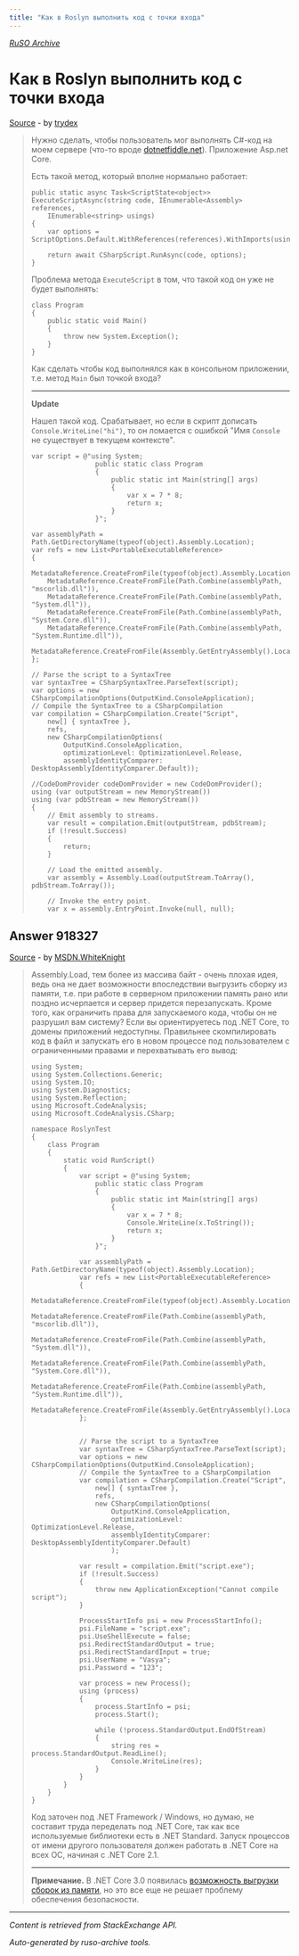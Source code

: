```yaml
---
title: "Как в Roslyn выполнить код с точки входа"
---
```

<p><i><a href="https://github.com/MSDN-WhiteKnight/ruso-archive/">RuSO Archive</a></i></p>
<h1>Как в Roslyn выполнить код с точки входа</h1>
<p><a href="https://ru.stackoverflow.com/questions/918122/%d0%9a%d0%b0%d0%ba-%d0%b2-roslyn-%d0%b2%d1%8b%d0%bf%d0%be%d0%bb%d0%bd%d0%b8%d1%82%d1%8c-%d0%ba%d0%be%d0%b4-%d1%81-%d1%82%d0%be%d1%87%d0%ba%d0%b8-%d0%b2%d1%85%d0%be%d0%b4%d0%b0">Source</a> - by <a href="https://ru.stackoverflow.com/users/222188/trydex">trydex</a></p>
<blockquote>
<p>Нужно сделать, чтобы пользователь мог выполнять C#-код на моем сервере (что-то вроде <a href="http://dotnetfiddle.net" rel="nofollow noreferrer">dotnetfiddle.net</a>). Приложение Asp.net Core.</p>

<p>Есть такой метод, который вполне нормально работает:</p>

<pre><code>public static async Task&lt;ScriptState&lt;object&gt;&gt; ExecuteScriptAsync(string code, IEnumerable&lt;Assembly&gt; references,
    IEnumerable&lt;string&gt; usings)
{
    var options = ScriptOptions.Default.WithReferences(references).WithImports(usings);

    return await CSharpScript.RunAsync(code, options);
}
</code></pre>

<p>Проблема метода <code>ExecuteScript</code> в том, что такой код он уже не будет выполнять: </p>

<pre><code>class Program 
{
    public static void Main() 
    {
        throw new System.Exception();   
    }
}
</code></pre>

<p>Как сделать чтобы код выполнялся как в консольном приложении, т.е. метод <code>Main</code> был точкой входа?
<hr>
<strong>Update</strong></p>

<p>Нашел такой код. Срабатывает, но если в скрипт дописать <code>Console.WriteLine("hi")</code>, то он ломается с ошибкой "Имя <code>Console</code> не существует в текущем контексте". </p>

<pre><code>var script = @"using System;
                public static class Program
                {
                    public static int Main(string[] args)
                    {
                        var x = 7 * 8;
                        return x;
                    }
                }";

var assemblyPath = Path.GetDirectoryName(typeof(object).Assembly.Location);
var refs = new List&lt;PortableExecutableReference&gt;
{
    MetadataReference.CreateFromFile(typeof(object).Assembly.Location),
    MetadataReference.CreateFromFile(Path.Combine(assemblyPath, "mscorlib.dll")),
    MetadataReference.CreateFromFile(Path.Combine(assemblyPath, "System.dll")),
    MetadataReference.CreateFromFile(Path.Combine(assemblyPath, "System.Core.dll")),
    MetadataReference.CreateFromFile(Path.Combine(assemblyPath, "System.Runtime.dll")),
    MetadataReference.CreateFromFile(Assembly.GetEntryAssembly().Location)
};

// Parse the script to a SyntaxTree
var syntaxTree = CSharpSyntaxTree.ParseText(script);
var options = new CSharpCompilationOptions(OutputKind.ConsoleApplication);
// Compile the SyntaxTree to a CSharpCompilation
var compilation = CSharpCompilation.Create("Script",
    new[] { syntaxTree },
    refs,
    new CSharpCompilationOptions(
        OutputKind.ConsoleApplication,
        optimizationLevel: OptimizationLevel.Release,
        assemblyIdentityComparer: DesktopAssemblyIdentityComparer.Default));

//CodeDomProvider codeDomProvider = new CodeDomProvider();
using (var outputStream = new MemoryStream())
using (var pdbStream = new MemoryStream())
{
    // Emit assembly to streams.
    var result = compilation.Emit(outputStream, pdbStream);
    if (!result.Success)
    {
        return;
    }

    // Load the emitted assembly.
    var assembly = Assembly.Load(outputStream.ToArray(), pdbStream.ToArray());

    // Invoke the entry point.
    var x = assembly.EntryPoint.Invoke(null, null);
</code></pre>

</blockquote>
<h2>Answer 918327</h2>
<p><a href="https://ru.stackoverflow.com/a/918327/">Source</a> - by <a href="https://ru.stackoverflow.com/users/240512/msdn-whiteknight">MSDN.WhiteKnight</a></p>
<blockquote>
<p>Assembly.Load, тем более из массива байт - очень плохая идея, ведь она не дает возможности впоследствии выгрузить сборку из памяти, т.е. при работе в серверном приложении память рано или поздно исчерпается и сервер придется перезапускать. Кроме того, как ограничить права для запускаемого кода, чтобы он не разрушил вам систему? Если вы ориентируетесь под .NET Core, то домены приложений недоступны. Правильнее скомпилировать код в файл и запускать его в новом процессе под пользователем с ограниченными правами и перехватывать его вывод:</p>

<pre><code>using System;
using System.Collections.Generic;
using System.IO;
using System.Diagnostics;
using System.Reflection;
using Microsoft.CodeAnalysis;
using Microsoft.CodeAnalysis.CSharp;

namespace RoslynTest
{
    class Program
    {
        static void RunScript()
        {
            var script = @"using System;
                public static class Program
                {
                    public static int Main(string[] args)
                    {
                        var x = 7 * 8;
                        Console.WriteLine(x.ToString());
                        return x;
                    }
                }";

            var assemblyPath = Path.GetDirectoryName(typeof(object).Assembly.Location);
            var refs = new List&lt;PortableExecutableReference&gt;
            {
                 MetadataReference.CreateFromFile(typeof(object).Assembly.Location),
                 MetadataReference.CreateFromFile(Path.Combine(assemblyPath, "mscorlib.dll")),
                 MetadataReference.CreateFromFile(Path.Combine(assemblyPath, "System.dll")),
                MetadataReference.CreateFromFile(Path.Combine(assemblyPath, "System.Core.dll")),
                MetadataReference.CreateFromFile(Path.Combine(assemblyPath, "System.Runtime.dll")),
                MetadataReference.CreateFromFile(Assembly.GetEntryAssembly().Location)
            };


            // Parse the script to a SyntaxTree
            var syntaxTree = CSharpSyntaxTree.ParseText(script);
            var options = new CSharpCompilationOptions(OutputKind.ConsoleApplication);
            // Compile the SyntaxTree to a CSharpCompilation
            var compilation = CSharpCompilation.Create("Script",
                new[] { syntaxTree },
                refs,
                new CSharpCompilationOptions(
                    OutputKind.ConsoleApplication,
                    optimizationLevel: OptimizationLevel.Release,                    
                    assemblyIdentityComparer: DesktopAssemblyIdentityComparer.Default)
                    );

            var result = compilation.Emit("script.exe");
            if (!result.Success)
            {
                throw new ApplicationException("Cannot compile script");
            }            

            ProcessStartInfo psi = new ProcessStartInfo();
            psi.FileName = "script.exe";
            psi.UseShellExecute = false;
            psi.RedirectStandardOutput = true;
            psi.RedirectStandardInput = true; 
            psi.UserName = "Vasya";
            psi.Password = "123";

            var process = new Process();
            using (process)
            {
                process.StartInfo = psi;                
                process.Start();

                while (!process.StandardOutput.EndOfStream)
                {
                    string res = process.StandardOutput.ReadLine();                    
                    Console.WriteLine(res);
                }
            }
        }
    }
}
</code></pre>

<p>Код заточен под .NET Framework / Windows, но думаю, не составит труда переделать под .NET Core, так как все используемые библиотеки есть в .NET Standard. Запуск процессов от имени другого пользователя должен работать в .NET Core на всех ОС, начиная с .NET Core 2.1.</p>

<hr>

<p><strong>Примечание.</strong> В .NET Core 3.0 появилась <a href="https://docs.microsoft.com/en-us/dotnet/core/whats-new/dotnet-core-3-0#assembly-unloadability" rel="nofollow noreferrer">возможность выгрузки сборок из памяти</a>, но это все еще не решает проблему обеспечения безопасности.</p>

</blockquote>
<hr/>
<p><i>Content is retrieved from StackExchange API. </i></p>
<p><i>Auto-generated by ruso-archive tools. </i></p>
